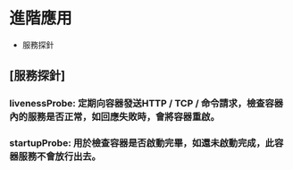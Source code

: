 # 進階應用
* 服務探針

## [服務探針]
### livenessProbe: 定期向容器發送HTTP / TCP / 命令請求，檢查容器內的服務是否正常，如回應失敗時，會將容器重啟。
### startupProbe: 用於檢查容器是否啟動完畢，如還未啟動完成，此容器服務不會放行出去。
